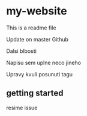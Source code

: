 # my-website

This is a readme file

Update on master Github

Dalsi blbosti

Napisu sem uplne neco jineho

Upravy kvuli posunuti tagu

## getting started

resime issue
